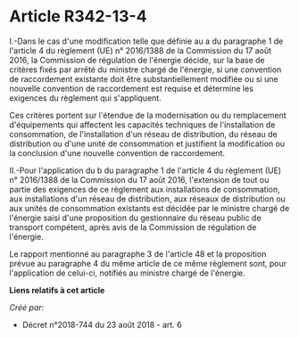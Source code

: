 # Article R342-13-4

I.-Dans le cas d'une modification telle que définie au a du paragraphe 1 de l'article 4 du règlement (UE) n° 2016/1388 de la
Commission du 17 août 2016, la Commission de régulation de l'énergie décide, sur la base de critères fixés par arrêté du
ministre chargé de l'énergie, si une convention de raccordement existante doit être substantiellement modifiée ou si une
nouvelle convention de raccordement est requise et détermine les exigences du règlement qui s'appliquent.

Ces critères portent sur l'étendue de la modernisation ou du remplacement d'équipements qui affectent les capacités
techniques de l'installation de consommation, de l'installation d'un réseau de distribution, du réseau de distribution ou
d'une unité de consommation et justifient la modification ou la conclusion d'une nouvelle convention de raccordement.

II.-Pour l'application du b du paragraphe 1 de l'article 4 du règlement (UE) n° 2016/1388 de la Commission du 17 août 2016,
l'extension de tout ou partie des exigences de ce règlement aux installations de consommation, aux installations d'un réseau
de distribution, aux réseaux de distribution ou aux unités de consommation existants est décidée par le ministre chargé de
l'énergie saisi d'une proposition du gestionnaire du réseau public de transport compétent, après avis de la Commission de
régulation de l'énergie.

Le rapport mentionné au paragraphe 3 de l'article 48 et la proposition prévue au paragraphe 4 du même article de ce même
règlement sont, pour l'application de celui-ci, notifiés au ministre chargé de l'énergie.

**Liens relatifs à cet article**

_Créé par_:

  - Décret n°2018-744 du 23 août 2018 - art. 6
